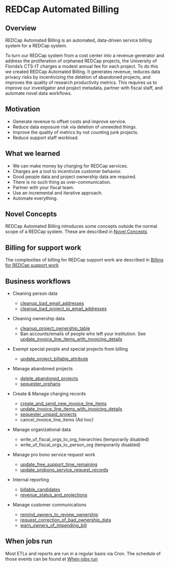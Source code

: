 # REDCap Automated Billing

## Overview
REDCap Automated Billing is an automated, data-driven service billing system for a REDCap system. 

To turn our REDCap system from a cost center into a revenue generator and address the proliferation of orphaned REDCap projects, the University of Florida’s CTS-IT charges a modest annual fee for each project. To do this we created REDCap Automated Billing. It generates revenue, reduces data privacy risks by incentivizing the deletion of abandoned projects, and improves the quality of research productivity metrics. This requires us to improve our investigator and project metadata, partner with fiscal staff, and automate novel data workflows. 

## Motivation
- Generate revenue to offset costs and improve service.
- Reduce data exposure risk via deletion of unneeded things.
- Improve the quality of metrics by not counting junk projects.
- Reduce support staff workload.

## What we learned
- We can make money by charging for REDCap services.
- Charges are a tool to incentivize customer behavior.
- Good people data and project ownership data are required.
- There is no such thing as over-communication.
- Partner with your fiscal team.
- Use an incremental and iterative approach.
- Automate everything.

## Novel Concepts

REDCap Automated Billing introduces some concepts outside the normal scope of a REDCap system. These are described in [Novel Concepts](https://ctsit.github.io/rcc.billing/articles/novel_concepts.html)

## Billing for support work

The complexities of billing for REDCap support work are described in [Billing for REDCap support work](https://ctsit.github.io/rcc.billing/articles/billing_for_support.html)

## Business workflows
- Cleaning person data
  - [cleanup_bad_email_addresses](https://ctsit.github.io/rcc.billing/articles/cleanup_bad_email_addresses.html)
  - [cleanup_bad_project_pi_email_addresses](https://ctsit.github.io/rcc.billing/articles/cleanup_bad_project_pi_email_addresses.html)
  
- Cleaning ownership data
  - [cleanup_project_ownership_table](https://ctsit.github.io/rcc.billing/articles/cleanup_project_ownership_table.html)
  - Ban accounts/emails of people who left your institution. See  [update_invoice_line_items_with_invoicing_details](https://ctsit.github.io/rcc.billing/articles/update_invoice_line_items_with_invoicing_details.html)


- Exempt special people and special projects from billing
  - [update_project_billable_attribute](https://ctsit.github.io/rcc.billing/articles/update_project_billable_attribute.html)  


- Manage abandoned projects
  - [delete_abandoned_projects](https://ctsit.github.io/rcc.billing/articles/delete_abandoned_projects.html)
  - [sequester_orphans](https://ctsit.github.io/rcc.billing/articles/sequester_orphans.html)

- Create & Manage charging records
  - [create_and_send_new_invoice_line_items](https://ctsit.github.io/rcc.billing/articles/create_and_send_new_invoice_line_items.html)
  - [update_invoice_line_items_with_invoicing_details](https://ctsit.github.io/rcc.billing/articles/update_invoice_line_items_with_invoicing_details.html)
  - [sequester_unpaid_projects](https://ctsit.github.io/rcc.billing/articles/sequester_unpaid_projects.html)
  - cancel_invoice_line_items (Ad hoc)

- Manage organizational data
  - write_uf_fiscal_orgs_to_org_hierarchies (temporarily disabled)
  - write_uf_fiscal_orgs_to_person_org (temporarily disabled)

- Manage pro bono service request work
  - [update_free_support_time_remaining](https://ctsit.github.io/rcc.billing/articles/update_free_support_time_remaining.html)
  - [update_probono_service_request_records](https://ctsit.github.io/rcc.billing/articles/update_probono_service_request_records.html)

- Internal reporting
  - [billable_candidates](https://ctsit.github.io/rcc.billing/articles/billable_candidates.html)
  - [revenue_status_and_projections](https://ctsit.github.io/rcc.billing/articles/revenue_status_and_projections.html)

- Manage customer communications
  - [remind_owners_to_review_ownership](https://ctsit.github.io/rcc.billing/articles/remind_owners_to_review_ownership.html)
  - [request_correction_of_bad_ownership_data](https://ctsit.github.io/rcc.billing/articles/request_correction_of_bad_ownership_data.html)
  - [warn_owners_of_impending_bill](https://ctsit.github.io/rcc.billing/articles/warn_owners_of_impending_bill.html)


## When jobs run

Most ETLs and reports are run in a regular basis via Cron. The schedule of those events can be found at [When jobs run](https://ctsit.github.io/rcc.billing/articles/when_jobs_run.html)
